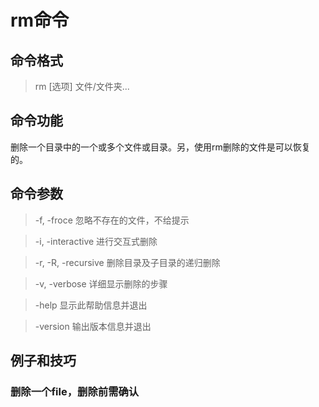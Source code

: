 # rm命令 #

## 命令格式 ##
> rm [选项] 文件/文件夹...

## 命令功能 ##
删除一个目录中的一个或多个文件或目录。另，使用rm删除的文件是可以恢复的。

## 命令参数 ##
> -f, -froce  忽略不存在的文件，不给提示

> -i, -interactive  进行交互式删除

> -r, -R, -recursive  删除目录及子目录的递归删除

> -v, -verbose 详细显示删除的步骤

> -help  显示此帮助信息并退出

> -version  输出版本信息并退出

## 例子和技巧 ##

### 删除一个file，删除前需确认 ###
